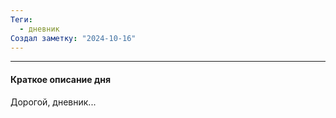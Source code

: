 ```yaml
---
Теги:
  - дневник
Создал заметку: "2024-10-16"
---
```

---
#### Краткое описание дня

Дорогой, дневник...


